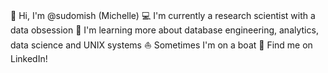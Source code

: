###
👋 Hi, I'm @sudomish (Michelle)
💻 I'm currently a research scientist with a data obsession
🌱 I'm learning more about database engineering, analytics, data science and UNIX systems
⛵ Sometimes I'm on a boat
💬 Find me on LinkedIn!


<!--
**sudomish/sudomish** is a ✨ _special_ ✨ repository because its `README.md` (this file) appears on your GitHub profile.

Here are some ideas to get you started:

- 🔭 I’m currently working on ...
- 🌱 I’m currently learning ...
- 👯 I’m looking to collaborate on ...
- 🤔 I’m looking for help with ...
- 💬 Ask me about ...
- 📫 How to reach me: ...
- 😄 Pronouns: ...
- ⚡ Fun fact: ...
-->
